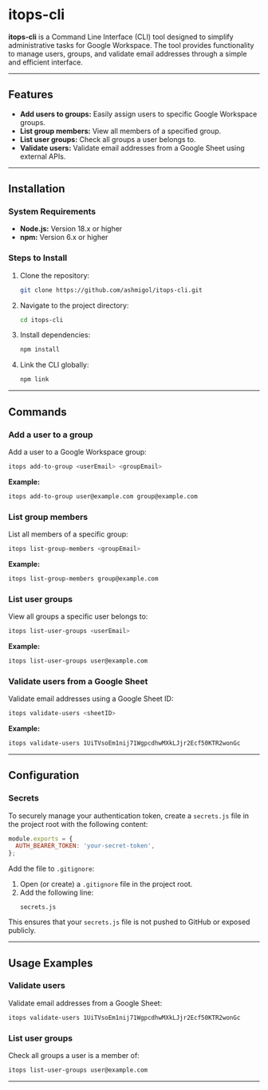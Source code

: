 # **itops-cli**

**itops-cli** is a Command Line Interface (CLI) tool designed to simplify administrative tasks for Google Workspace. The tool provides functionality to manage users, groups, and validate email addresses through a simple and efficient interface.

---

## **Features**

- **Add users to groups:** Easily assign users to specific Google Workspace groups.
- **List group members:** View all members of a specified group.
- **List user groups:** Check all groups a user belongs to.
- **Validate users:** Validate email addresses from a Google Sheet using external APIs.

---

## **Installation**

### **System Requirements**
- **Node.js:** Version 18.x or higher
- **npm:** Version 6.x or higher

### **Steps to Install**
1. Clone the repository:
   ```bash
   git clone https://github.com/ashmigol/itops-cli.git
   ```
2. Navigate to the project directory:
   ```bash
   cd itops-cli
   ```
3. Install dependencies:
   ```bash
   npm install
   ```
4. Link the CLI globally:
   ```bash
   npm link
   ```

---

## **Commands**

### **Add a user to a group**
Add a user to a Google Workspace group:
```bash
itops add-to-group <userEmail> <groupEmail>
```
**Example:**
```bash
itops add-to-group user@example.com group@example.com
```

### **List group members**
List all members of a specific group:
```bash
itops list-group-members <groupEmail>
```
**Example:**
```bash
itops list-group-members group@example.com
```

### **List user groups**
View all groups a specific user belongs to:
```bash
itops list-user-groups <userEmail>
```
**Example:**
```bash
itops list-user-groups user@example.com
```

### **Validate users from a Google Sheet**
Validate email addresses using a Google Sheet ID:
```bash
itops validate-users <sheetID>
```
**Example:**
```bash
itops validate-users 1UiTVsoEm1nij71WgpcdhwMXkLJjr2Ecf50KTR2wonGc
```

---

## **Configuration**

### **Secrets**
To securely manage your authentication token, create a `secrets.js` file in the project root with the following content:
```javascript
module.exports = {
  AUTH_BEARER_TOKEN: 'your-secret-token',
};
```

Add the file to `.gitignore`:
1. Open (or create) a `.gitignore` file in the project root.
2. Add the following line:
   ```
   secrets.js
   ```
This ensures that your `secrets.js` file is not pushed to GitHub or exposed publicly.

---

## **Usage Examples**

### **Validate users**
Validate email addresses from a Google Sheet:
```bash
itops validate-users 1UiTVsoEm1nij71WgpcdhwMXkLJjr2Ecf50KTR2wonGc
```

### **List user groups**
Check all groups a user is a member of:
```bash
itops list-user-groups user@example.com
```

---

